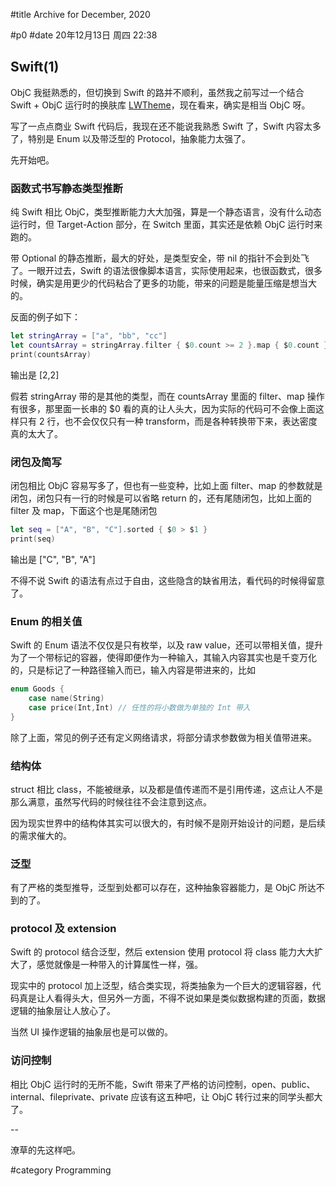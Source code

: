 #title Archive for December, 2020

#p0
#date 20年12月13日 周四 22:38

## Swift(1)

ObjC 我挺熟悉的，但切换到 Swift 的路并不顺利，虽然我之前写过一个结合 Swift + ObjC 运行时的换肤库 [LWTheme](https://github.com/lalawue/LWTheme)，现在看来，确实是相当 ObjC 呀。

写了一点点商业 Swift 代码后，我现在还不能说我熟悉 Swift 了，Swift 内容太多了，特别是 Enum 以及带泛型的 Protocol，抽象能力太强了。

先开始吧。

### 函数式书写静态类型推断

纯 Swift 相比 ObjC，类型推断能力大大加强，算是一个静态语言，没有什么动态运行时，但 Target-Action 部分，在 Switch 里面，其实还是依赖 ObjC 运行时来跑的。

带 Optional 的静态推断，最大的好处，是类型安全，带 nil 的指针不会到处飞了。一眼开过去，Swift 的语法很像脚本语言，实际使用起来，也很函数式，很多时候，确实是用更少的代码粘合了更多的功能，带来的问题是能量压缩是想当大的。

反面的例子如下：

```swift
let stringArray = ["a", "bb", "cc"]
let countsArray = stringArray.filter { $0.count >= 2 }.map { $0.count }
print(countsArray)
```

输出是 [2,2]

假若 stringArray 带的是其他的类型，而在 countsArray 里面的 filter、map 操作有很多，那里面一长串的 $0 看的真的让人头大，因为实际的代码可不会像上面这样只有 2 行，也不会仅仅只有一种 transform，而是各种转换带下来，表达密度真的太大了。

### 闭包及简写

闭包相比 ObjC 容易写多了，但也有一些变种，比如上面 filter、map 的参数就是闭包，闭包只有一行的时候是可以省略 return 的，还有尾随闭包，比如上面的 filter 及 map，下面这个也是尾随闭包

```swift
let seq = ["A", "B", "C"].sorted { $0 > $1 }
print(seq)
```

输出是 ["C", "B", "A"]

不得不说 Swift 的语法有点过于自由，这些隐含的缺省用法，看代码的时候得留意了。

### Enum 的相关值

Swift 的 Enum 语法不仅仅是只有枚举，以及 raw value，还可以带相关值，提升为了一个带标记的容器，使得即便作为一种输入，其输入内容其实也是千变万化的，只是标记了一种路径输入而已，输入内容是带进来的，比如

```swift
enum Goods {
    case name(String)
    case price(Int,Int) // 任性的将小数做为单独的 Int 带入
}
```

除了上面，常见的例子还有定义网络请求，将部分请求参数做为相关值带进来。

### 结构体

struct 相比 class，不能被继承，以及都是值传递而不是引用传递，这点让人不是那么满意，虽然写代码的时候往往不会注意到这点。

因为现实世界中的结构体其实可以很大的，有时候不是刚开始设计的问题，是后续的需求催大的。

### 泛型

有了严格的类型推导，泛型到处都可以存在，这种抽象容器能力，是 ObjC 所达不到的了。

### protocol 及 extension

Swift 的 protocol 结合泛型，然后 extension 使用 protocol 将 class 能力大大扩大了，感觉就像是一种带入的计算属性一样，强。

现实中的 protocol 加上泛型，结合类实现，将类抽象为一个巨大的逻辑容器，代码真是让人看得头大，但另外一方面，不得不说如果是类似数据构建的页面，数据逻辑的抽象层让人放心了。

当然 UI 操作逻辑的抽象层也是可以做的。

### 访问控制

相比 ObjC 运行时的无所不能，Swift 带来了严格的访问控制，open、public、internal、fileprivate、private 应该有这五种吧，让 ObjC 转行过来的同学头都大了。

--

潦草的先这样吧。

#category Programming